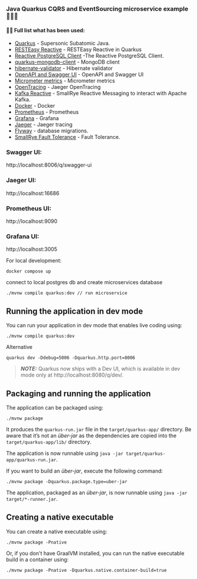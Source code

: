 ### Java Quarkus CQRS and EventSourcing microservice example 👋💫✨

#### 👨‍💻 Full list what has been used:
* [Quarkus](https://quarkus.io/) - Supersonic Subatomic Java.
* [RESTEasy Reactive](https://quarkus.io/guides/resteasy-reactive) - RESTEasy Reactive in Quarkus
* [Reactive PostgreSQL Client](https://vertx.io/docs/vertx-pg-client/java/) -The Reactive PostgreSQL Client.
* [quarkus-mongodb-client](https://quarkus.io/guides/mongodb) - MongoDB client
* [hibernate-validator](https://quarkus.io/guides/validation) - Hibernate validator
* [OpenAPI and Swagger UI](https://quarkus.io/guides/openapi-swaggerui) - OpenAPI and Swagger UI
* [Micrometer metrics](https://quarkus.io/guides/micrometer) - Micrometer metrics
* [OpenTracing](https://quarkus.io/guides/opentracing) - Jaeger OpenTracing
* [Kafka Reactive](https://quarkus.io/guides/kafka-reactive-getting-started) - SmallRye Reactive Messaging to interact with Apache Kafka.
* [Docker](https://www.docker.com/) - Docker
* [Prometheus](https://prometheus.io/) - Prometheus
* [Grafana](https://grafana.com/) - Grafana
* [Jaeger](https://www.jaegertracing.io/) - Jaeger tracing
* [Flyway](https://www.jaegertracing.io/) - database migrations.
* [SmallRye Fault Tolerance](https://quarkus.io/guides/smallrye-fault-tolerance) -  Fault Tolerance.


### Swagger UI:

http://localhost:8006/q/swagger-ui

### Jaeger UI:

http://localhost:16686

### Prometheus UI:

http://localhost:9090

### Grafana UI:

http://localhost:3005


For local development:
```shell script
docker compose up
```
connect to local postgres db and create microservices database

```
./mvnw compile quarkus:dev // run microservice
```

## Running the application in dev mode

You can run your application in dev mode that enables live coding using:
```shell script
./mvnw compile quarkus:dev
```

Alternative
```shell script
quarkus dev -Ddebug=5006 -Dquarkus.http.port=8006
```

> **_NOTE:_**  Quarkus now ships with a Dev UI, which is available in dev mode only at http://localhost:8080/q/dev/.

## Packaging and running the application

The application can be packaged using:
```shell script
./mvnw package
```
It produces the `quarkus-run.jar` file in the `target/quarkus-app/` directory.
Be aware that it’s not an _über-jar_ as the dependencies are copied into the `target/quarkus-app/lib/` directory.

The application is now runnable using `java -jar target/quarkus-app/quarkus-run.jar`.

If you want to build an _über-jar_, execute the following command:
```shell script
./mvnw package -Dquarkus.package.type=uber-jar
```

The application, packaged as an _über-jar_, is now runnable using `java -jar target/*-runner.jar`.

## Creating a native executable

You can create a native executable using: 
```shell script
./mvnw package -Pnative
```

Or, if you don't have GraalVM installed, you can run the native executable build in a container using: 
```shell script
./mvnw package -Pnative -Dquarkus.native.container-build=true
```
